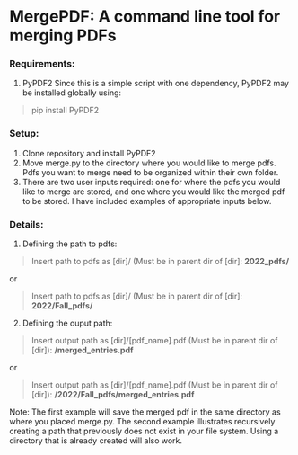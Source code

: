 # MergePDF: A command line tool for merging PDFs

### Requirements:
1. PyPDF2
Since this is a simple script with one dependency, PyPDF2 may be installed globally using:
> pip install PyPDF2

### Setup:
1. Clone repository and install PyPDF2
2. Move merge.py to the directory where you would like to merge pdfs. Pdfs you want to merge need to be organized within their own folder.
3. There are two user inputs required: one for where the pdfs you would like to merge are stored, and one where you would like the merged pdf to be stored. I have included examples of appropriate inputs below.
### Details:
1. Defining the path to pdfs:
> Insert path to pdfs as [dir]/ (Must be in parent dir of [dir]: **2022_pdfs/**   

or 

> Insert path to pdfs as [dir]/ (Must be in parent dir of [dir]: **2022/Fall_pdfs/**  


2. Defining the ouput path: 
> Insert output path as [dir]/[pdf_name].pdf (Must be in parent dir of [dir]): **/merged_entries.pdf**   

or   

> Insert output path as [dir]/[pdf_name].pdf (Must be in parent dir of [dir]): **/2022/Fall_pdfs/merged_entries.pdf**  
  
Note: The first example will save the merged pdf in the same directory as where you placed merge.py. The second example illustrates recursively creating a path that previously does not exist in your file system. Using a directory that is already created will also work. 

